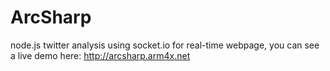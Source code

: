 # ArcSharp
node.js twitter analysis using socket.io for real-time webpage, you can see a live demo here: http://arcsharp.arm4x.net

